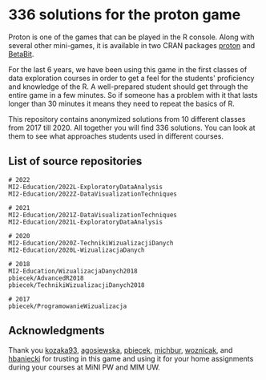 # 336 solutions for the proton game

Proton is one of the games that can be played in the R console. Along with several other mini-games, it is available in two CRAN packages [proton](https://CRAN.R-project.org/package=proton) and [BetaBit](https://CRAN.R-project.org/package=BetaBit).

For the last 6 years, we have been using this game in the first classes of data exploration courses in order to get a feel for the students' proficiency and knowledge of the R. A well-prepared student should get through the entire game in a few minutes. So if someone has a problem with it that lasts longer than 30 minutes it means they need to repeat the basics of R.

This repository contains anonymized solutions from 10 different classes from 2017 till 2020. All together you will find 336 solutions. You can look at them to see what approaches students used in different courses.

## List of source repositories

```
# 2022
MI2-Education/2022L-ExploratoryDataAnalysis
MI2-Education/2022Z-DataVisualizationTechniques

# 2021
MI2-Education/2021Z-DataVisualizationTechniques
MI2-Education/2021L-ExploratoryDataAnalysis

# 2020
MI2-Education/2020Z-TechnikiWizualizacjiDanych
MI2-Education/2020L-WizualizacjaDanych

# 2018
MI2-Education/WizualizacjaDanych2018
pbiecek/AdvancedR2018
pbiecek/TechnikiWizualizacjiDanych2018

# 2017
pbiecek/ProgramowanieWizualizacja
```

## Acknowledgments

Thank you [kozaka93](https://github.com/kozaka93), [agosiewska](https://github.com/agosiewska), [pbiecek](https://github.com/pbiecek),  [michbur](https://github.com/michbur),  [woznicak](https://github.com/woznicak), and [hbaniecki](https://github.com/hbaniecki) for trusting in this game and using it for your home assignments during your courses at MiNI PW and MIM UW.

